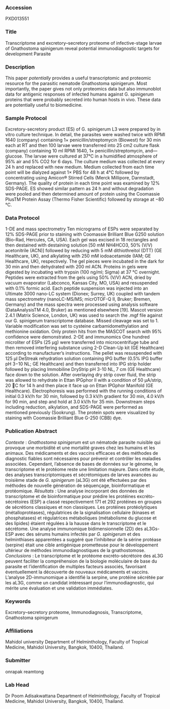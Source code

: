 ### Accession
PXD013551

### Title
Transcriptome and excretory–secretory proteome of infective-stage larvae of Gnathostoma spinigerum reveal potential immunodiagnostic targets for development Parasite

### Description
This paper *potentially* provides a useful transcriptomic and proteomic resource for the parasitic nematode Gnathostoma spinigerum. Most importantly, the paper gives not only proteomics data but also immunoblot data for antigenic responses of infected humans against G. spinigerum proteins that were probably secreted into human hosts in vivo. These data are potentially useful to biomedicine.

### Sample Protocol
Excretory-secretory product (ES) of G. spinigerum L3 were prepared by in vitro culture technique. In detail, the parasites were washed twice with RPMI 1640 (company) containing 1× penicillin/streptomycin (Biowest) for 30 min each at RT and then 100 larvae were transferred into 25 cm2 culture flask (company) containing 10 ml RPMI 1640, 1× penicillin/streptomycin, and—glucose. The larvae were cultured at 37°C in a humidified atmosphere of 95% air and 5% CO2 for 6 days. The culture medium was collected at every 24 h and replaced with new medium. Medium collected from each time point will be dialyzed against 1× PBS for 48 h at 4°C followed by concentrating using Amicon® Stirred Cells (Merck Millipore, Darmstadt, Germany). The quality of protein in each time point was examined by 12% SDS-PAGE. ES showed similar pattern as 24 h and without degradation were pooled and then determined amount of protein using the Coomassie PlusTM Protein Assay (Thermo Fisher Scientific) followed by storage at −80 °C.

### Data Protocol
1-DE and mass spectrometry  Ten micrograms of ESPs were separated by 12% SDS-PAGE prior to staining with Coomassie Brilliant Blue G250 solution (Bio-Rad, Hercules, CA, USA). Each gel was excised in 18 rectangles and then destained with destaining solution [50 mM NH4HCO3, 50% (V/V) acetonitrile (ACN)] followed by reducing with 5 mM dithiothreitol (DTT) (GE Healthcare, UK), and alkylating with 250 mM iodoacetamide (IAM; GE Healthcare, UK), respectively. The gel pieces were incubated in the dark for 30 min and then dehydrated with 200 ml ACN. Proteins in gels were digested by incubating with trypsin (100 ng/ml; Sigma) at 37 °C overnight. Peptides were extracted from the gels using 50% (V/V) ACN, dried by vacuum evaporator (Labconco, Kansas City, MO, USA) and resuspended with 0.1% formic acid. Each peptide suspension was injected into an Ultimate 3000 nano-LC system (Dionex; Surrey, UK) coupled with tandem mass spectrometry (nanoLC-MS/MS; micrOTOF-Q II, Bruker; Bremen, Germany) and the mass spectra were processed using analysis software (DataAnalysisTM 4.0, Bruker) as mentioned elsewhere [19]. Mascot version 2.4.1 (Matrix Science, London, UK) was used to search the .mgf file against our G. spinigerum transcriptome database. Missed cleavage was set to 1. Variable modification was set to cysteine carbamidomethylation and methionine oxidation. Only protein hits from the MASCOT search with 95% confidence were demonstrated.   2-DE and immunomics   One hundred microliter of ESPs (25 µg) were transferred into microcentrifuge tube and then removed interfering substance using 2-D Clean-Up kit (GE Healthcare) according to manufacturer’s instructions. The pellet was resuspended with 125 µl DeStreak rehydration solution containing IPG buffer (0.5% IPG buffer pH 3−10 NL; GE Healthcare) and then transferred into IPG strip holder followed by placing Immobiline DryStrip pH 3-10 NL, 7 cm (GE Healthcare) face down to the solution. After overlaying dry strip cover fluid, the strip was allowed to rehydrate in Ettan IPGphor II with a condition of 50 µA/strip, 20 C for 14 h and then place it face up on Ettan IPGphor Manifold (GE Healthcare). Electrophoresis was performed with the running conditions of initial 0.3 kV/h for 30 min, followed by 0.3 kV/h gradient for 30 min, 4.0 kV/h for 90 min, and step and hold at 3.0 kV/h for 35 min. Downstream steps including reduction, alkylation, and SDS-PAGE were performed as mentioned previously (Sookrung). The protein spots were visualized by staining with Coomassie Brilliant Blue G-250 (CBB) dye.

### Publication Abstract
<i>Contexte</i>&#xa0;: <i>Gnathostoma spinigerum</i> est un n&#xe9;matode parasite nuisible qui provoque une morbidit&#xe9; et une mortalit&#xe9; graves chez les humains et les animaux. Des m&#xe9;dicaments et des vaccins efficaces et des m&#xe9;thodes de diagnostic fiables sont n&#xe9;cessaires pour pr&#xe9;venir et contr&#xf4;ler les maladies associ&#xe9;es. Cependant, l&#x2019;absence de bases de donn&#xe9;es sur le g&#xe9;nome, le transcriptome et le prot&#xe9;ome reste une limitation majeure. Dans cette &#xe9;tude, des analyses transcriptomiques et s&#xe9;cr&#xe9;tomiques de larves avanc&#xe9;es au troisi&#xe8;me stade de <i>G. spinigerum</i> (aL3G) ont &#xe9;t&#xe9; effectu&#xe9;es par des m&#xe9;thodes de nouvelle g&#xe9;n&#xe9;ration de s&#xe9;quen&#xe7;age, bioinformatique et prot&#xe9;omique. <i>R&#xe9;sultats</i>&#xa0;: Une analyse incorporant des donn&#xe9;es de transcriptome et de bioinformatique pour pr&#xe9;dire les prot&#xe9;ines excr&#xe9;to-s&#xe9;cr&#xe9;toires (ESP) a class&#xe9; respectivement 171 et 292 prot&#xe9;ines en groupes de s&#xe9;cr&#xe9;tions classiques et non classiques. Les prot&#xe9;ines prot&#xe9;olytiques (m&#xe9;talloprot&#xe9;ases), r&#xe9;gulatrices de la signalisation cellulaire (kinases et phosphatases) et r&#xe9;gulatrices m&#xe9;taboliques (m&#xe9;tabolisme du glucose et des lipides) &#xe9;taient r&#xe9;gul&#xe9;es &#xe0; la hausse dans le transcriptome et le s&#xe9;cr&#xe9;tome. Une analyse immunomique bidimensionnelle (2D) des aL3Gs-ESP avec des s&#xe9;rums humains infect&#xe9;s par <i>G. spinigerum</i> et des helminthiases apparent&#xe9;es a sugg&#xe9;r&#xe9; que l&#x2019;inhibiteur de la s&#xe9;rine prot&#xe9;ase (serpine) &#xe9;tait une cible antig&#xe9;nique prometteuse pour le d&#xe9;veloppement ult&#xe9;rieur de m&#xe9;thodes immunodiagnostiques de la gnathostomose. <i>Conclusions</i>&#xa0;: Le transcriptome et le prot&#xe9;ome excr&#xe9;to-s&#xe9;cr&#xe9;toire des aL3G peuvent faciliter la compr&#xe9;hension de la biologie mol&#xe9;culaire de base du parasite et l&#x2019;identification de multiples facteurs associ&#xe9;s, favorisant &#xe9;ventuellement la d&#xe9;couverte de nouveaux m&#xe9;dicaments et vaccins. L&#x2019;analyse 2D-immunomique a identifi&#xe9; la serpine, une prot&#xe9;ine s&#xe9;cr&#xe9;t&#xe9;e par les aL3G, comme un candidat int&#xe9;ressant pour l&#x2019;immunodiagnostic, qui m&#xe9;rite une &#xe9;valuation et une validation imm&#xe9;diates.

### Keywords
Excretory–secretory proteome, Immunodiagnosis, Transcriptome, Gnathostoma spinigerum

### Affiliations
Mahidol university
Department of Helminthology, Faculty of Tropical Medicine, Mahidol University, Bangkok, 10400, Thailand.

### Submitter
onrapak reamtong

### Lab Head
Dr Poom Adisakwattana
Department of Helminthology, Faculty of Tropical Medicine, Mahidol University, Bangkok, 10400, Thailand.


